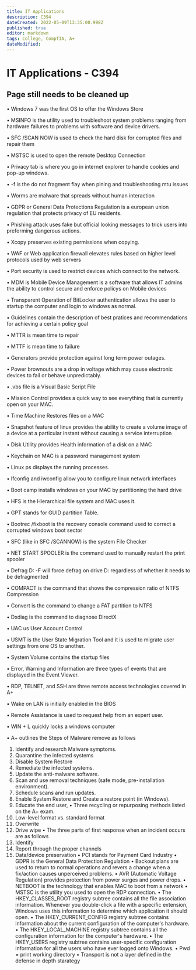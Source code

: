 ```yaml
---
title: IT Applications
description: C394
dateCreated: 2022-05-09T13:35:00.998Z
published: true
editor: markdown
tags: College, CompTIA, A+
dateModified: 
---
```

# IT Applications - C394
## Page still needs to be cleaned up

•	Windows 7 was the first OS to offer the Windows Store

•	MSINFO is the utility used to troubleshoot system problems ranging from hardware failures to problems with software and device drivers.

•	SFC /SCAN NOW is used to check the hard disk for corrupted files and repair them

•	MSTSC is used to open the remote Desktop Connection

•	Privacy tab is where you go in internet explorer to handle cookies and pop-up windows.

•	-f is the do not fragment flay when pining and troubleshooting mtu issues

•	Worms are malware that spreads without human interaction

•	GDPR or General Data Protections Regulation is a european union regulation that protects privacy of EU residents.

•	Phishing attack uses fake but official looking messages to trick users into preforming dangerous actions.

•	Xcopy preserves existing permissions when copying.

•	WAF or Web application firewall elevates rules based on higher level protocols used by web servers

•	Port security is used to restrict devices which connect to the network.

•	MDM is Mobile Device Management is a software that allows IT admins the ability to control secure and enforce policys on Mobile devices

•	Transparent Operation of BitLocker authentication allows the user to startup the computer and login to windows as normal.

•	Guidelines contain the description of best pratices and recommendations for achieving a certain policy goal

•	MTTR is mean time to repair

•	MTTF is mean time to failure

•	Generators provide protection against long term power outages.

•	Power brownouts are a drop in voltage which may cause electronic devices to fail or behave unpredictably.

•	.vbs file is a Visual Basic Script File

•	Mission Control provides a quick way to see everything that is currently open on your MAC.

•	Time Machine Restores files on a MAC

•	Snapshot feature of linux provides the ability to create a volume image of a device at a particular instant without causing a service interruption

•	Disk Utility provides Health information of a disk on a MAC

•	 Keychain on MAC is a password management system

•	Linux ps displays the running processes.

•	Ifconfig and iwconfig allow you to configure linux network interfaces

•	Boot camp installs windows on your MAC by partitioning the hard drive

•	HFS is the Hierarchical file system and MAC uses it.

•	GPT stands for GUID partition Table.

•	Bootrec /fixboot is the recovery console command used to correct a corrupted windows boot sector

•	SFC (like in SFC /SCANNOW) is the system File Checker

•	NET START SPOOLER is the command used to manually restart the print spooler

•	Defrag D: -F will force defrag on drive D: regardless of whether it needs to be defragmented

•	COMPACT is the command that shows the compression ratio of NTFS Compression

•	Convert is the command to change a FAT partition to NTFS

•	Dxdiag is the command to diagnose DirectX

•	UAC us User Account Control

•	USMT is the User State Migration Tool and it is used to migrate user settings from one OS to another.

•	System Volume contains the startup files

•	Error, Warning and Information are three types of events that are displayed in the Event Viewer.

•	RDP, TELNET, and SSH are three remote access technologies covered in A+

•	Wake on LAN is initially enabled in the BIOS

•	Remote Assistance is used to request help from an expert user.

•	WIN + L quickly locks a windows computer

•	A+ outlines the Steps of Malware remove as follows

1.	Identify and research Malware symptoms.
2.	Quarantine the infected systems
3.	Disable System Restore
4.	Remediate the infected systems.
5.	Update the anti-malware software.
6.	Scan and use removal techniques (safe mode, pre-installation environment).
7.	Schedule scans and run updates.
8.	Enable System Restore and Create a restore point (in Windows).
9.	Educate the end user,
•	Three recycling or repurposing methods listed on the A+ exam.
1. Low-level format vs. standard format
2. Overwrite
3. Drive wipe
•	The three parts of first response when an incident occurs are as follows
1. Identify 
2. Report through the proper channels
3. Data/device preservation
•	PCI stands for Payment Card Industry
•	GDPR is the General Data Protection Regulation
•	Backout plans are used to return to normal operations and revers a change when a fix/action causes unperceived problems.
•	AVR (Automatic Voltage Regulation) provides protection from power surges and power drops.
•	NETBOOT is the technology that enables MAC to boot from a network
•	MSTSC is the utility you used to open the RDP connection.
•	The HKEY_CLASSES_ROOT registry subtree contains all the file association information. Whenever you double-click a file with a specific extension, Windows uses this information to determine which application it should open.
•	The HKEY_CURRENT_CONFIG registry subtree contains information about the current configuration of the computer's hardware.
•	The HKEY_LOCAL_MACHINE registry subtree contains all the configuration information for the computer's hardware.
•	The HKEY_USERS registry subtree contains user-specific configuration information for all the users who have ever logged onto Windows.
•	Pwd = print working directory
•	Transport is not a layer defined in the defense in depth starategy
